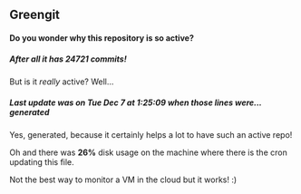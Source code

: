 ## Greengit

#### Do you wonder why this repository is so active?

##### After all it has 24721 commits!

But is it *really* active? Well...

##### Last update was on Tue Dec 7 at 1:25:09 when those lines were... generated

Yes, generated, because it certainly helps a lot to have such an active repo!

Oh and there was **26%** disk usage on the machine
where there is the cron updating this file.

Not the best way to monitor a VM in the cloud but it works! :)
